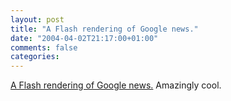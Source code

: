 ```yaml
---
layout: post
title: "A Flash rendering of Google news."
date: "2004-04-02T21:17:00+01:00"
comments: false
categories: 
---
```


<p><a href="http://www.marumushi.com/apps/newsmap/newsmap.cfm">A Flash rendering of Google news.</a> Amazingly cool.</p>


